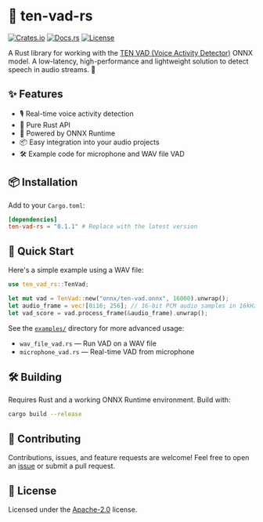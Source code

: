 # 🎤 ten-vad-rs

[![Crates.io](https://img.shields.io/crates/v/ten-vad-rs.svg)](https://crates.io/crates/ten-vad-rs)
[![Docs.rs](https://docs.rs/ten-vad-rs/badge.svg)](https://docs.rs/ten-vad-rs)
[![License](https://img.shields.io/github/license/wangfu91/ten-vad-rs)](./LICENSE)

A Rust library for working with the [TEN VAD (Voice Activity Detector)](https://github.com/TEN-framework/ten-vad) ONNX model. A low-latency, high-performance and lightweight solution to detect speech in audio streams. 🚀

## ✨ Features
- 🎙️ Real-time voice activity detection
- 🦀 Pure Rust API
- 🧠 Powered by ONNX Runtime
- 📦 Easy integration into your audio projects
- 🛠️ Example code for microphone and WAV file VAD

## 📦 Installation
Add to your `Cargo.toml`:

```toml
[dependencies]
ten-vad-rs = "0.1.1" # Replace with the latest version
```

## 🚀 Quick Start
Here's a simple example using a WAV file:

```rust
use ten_vad_rs::TenVad;

let mut vad = TenVad::new("onnx/ten-vad.onnx", 16000).unwrap();
let audio_frame = vec![0i16; 256]; // 16-bit PCM audio samples in 16kHz
let vad_score = vad.process_frame(&audio_frame).unwrap();
```

See the [`examples/`](examples/) directory for more advanced usage:
- `wav_file_vad.rs` — Run VAD on a WAV file
- `microphone_vad.rs` — Real-time VAD from microphone

## 🛠️ Building
Requires Rust and a working ONNX Runtime environment. Build with:

```sh
cargo build --release
```

## 🤝 Contributing
Contributions, issues, and feature requests are welcome! Feel free to open an [issue](https://github.com/wangfu91/ten-vad-rs/issues) or submit a pull request.

## 📄 License
Licensed under the [Apache-2.0](./LICENSE) license.

